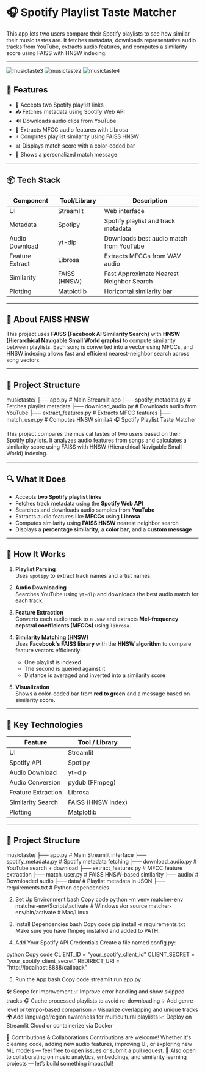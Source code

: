 # 🎧 Spotify Playlist Taste Matcher

This app lets two users compare their Spotify playlists to see how similar their music tastes are. It fetches metadata, downloads representative audio tracks from YouTube, extracts audio features, and computes a similarity score using FAISS with HNSW indexing.

---
![musictaste3](https://github.com/user-attachments/assets/0a317b94-d28c-45f0-b872-51a018c848c6)
![musictaste2](https://github.com/user-attachments/assets/a578da3c-d3c6-4132-9f20-e5a61412b8d2)
![musictaste4](https://github.com/user-attachments/assets/0240c1fe-baf6-46ae-a9c1-fb921c929308)


## 🚀 Features

- 🎵 Accepts two Spotify playlist links
- 📥 Fetches metadata using Spotify Web API
- 🔊 Downloads audio clips from YouTube
- 🎼 Extracts MFCC audio features with Librosa
- ⚡ Computes playlist similarity using FAISS HNSW
- 📊 Displays match score with a color-coded bar
- 💬 Shows a personalized match message

---

## 📦 Tech Stack

| Component        | Tool/Library         | Description                                 |
|------------------|----------------------|---------------------------------------------|
| UI               | Streamlit            | Web interface                               |
| Metadata         | Spotipy              | Spotify playlist and track metadata         |
| Audio Download   | yt-dlp               | Downloads best audio match from YouTube     |
| Feature Extract  | Librosa              | Extracts MFCCs from WAV audio               |
| Similarity       | FAISS (HNSW)         | Fast Approximate Nearest Neighbor Search    |
| Plotting         | Matplotlib           | Horizontal similarity bar                   |

---

## 🔬 About FAISS HNSW

This project uses **FAISS (Facebook AI Similarity Search)** with **HNSW (Hierarchical Navigable Small World graphs)** to compute similarity between playlists. Each song is converted into a vector using MFCCs, and HNSW indexing allows fast and efficient nearest-neighbor search across song vectors.

---

## 📁 Project Structure
musictaste/
├── app.py # Main Streamlit app
├── spotify_metadata.py # Fetches playlist metadata
├── download_audio.py # Downloads audio from YouTube
├── extract_features.py # Extracts MFCC features
├── match_user.py # Computes HNSW simila# 🎧 Spotify Playlist Taste Matcher

This project compares the musical tastes of two users based on their Spotify playlists. It analyzes audio features from songs and calculates a similarity score using FAISS with HNSW (Hierarchical Navigable Small World) indexing.

---

## 🔍 What It Does

- Accepts **two Spotify playlist links**
- Fetches track metadata using the **Spotify Web API**
- Searches and downloads audio samples from **YouTube**
- Extracts audio features like **MFCCs** using **Librosa**
- Computes similarity using **FAISS HNSW** nearest neighbor search
- Displays a **percentage similarity**, a **color bar**, and a **custom message**

---

## 🧠 How It Works

1. **Playlist Parsing**  
   Uses `spotipy` to extract track names and artist names.

2. **Audio Downloading**  
   Searches YouTube using `yt-dlp` and downloads the best audio match for each track.

3. **Feature Extraction**  
   Converts each audio track to a `.wav` and extracts **Mel-frequency cepstral coefficients (MFCCs)** using `librosa`.

4. **Similarity Matching (HNSW)**  
   Uses **Facebook's FAISS library** with the **HNSW algorithm** to compare feature vectors efficiently:
   - One playlist is indexed
   - The second is queried against it
   - Distance is averaged and inverted into a similarity score

5. **Visualization**  
   Shows a color-coded bar from **red to green** and a message based on similarity score.

---

## 🧪 Key Technologies

| Feature           | Tool / Library      |
|-------------------|---------------------|
| UI                | Streamlit           |
| Spotify API       | Spotipy             |
| Audio Download    | yt-dlp              |
| Audio Conversion  | pydub (FFmpeg)      |
| Feature Extraction| Librosa             |
| Similarity Search | FAISS (HNSW Index)  |
| Plotting          | Matplotlib          |

---

## 📁 Project Structure

musictaste/
├── app.py # Main Streamlit interface
├── spotify_metadata.py # Spotify metadata fetching
├── download_audio.py # YouTube search + download
├── extract_features.py # MFCC feature extraction
├── match_user.py # FAISS HNSW-based similarity
├── audio/ # Downloaded audio
├── data/ # Playlist metadata in JSON
├── requirements.txt # Python dependencies


2. Set Up Environment
bash
Copy code
python -m venv matcher-env
matcher-env\Scripts\activate  # Windows
#or
source matcher-env/bin/activate  # Mac/Linux



3. Install Dependencies
bash
Copy code
pip install -r requirements.txt
Make sure you have ffmpeg installed and added to PATH.


4. Add Your Spotify API Credentials
Create a file named config.py:

python
Copy code
CLIENT_ID = "your_spotify_client_id"
CLIENT_SECRET = "your_spotify_client_secret"
REDIRECT_URI = "http://localhost:8888/callback"

5. Run the App
bash
Copy code
streamlit run app.py




🛠️ Scope for Improvement
✅ Improve error handling and show skipped tracks
🎧 Cache processed playlists to avoid re-downloading
💡 Add genre-level or tempo-based comparison
🎶 Visualize overlapping and unique tracks
🌍 Add language/region awareness for multicultural playlists
📈 Deploy on Streamlit Cloud or containerize via Docker



🤝 Contributions & Collaborations
Contributions are welcome! Whether it's cleaning code, adding new audio features, improving UI, or exploring new ML models — feel free to open issues or submit a pull request.
💬 Also open to collaborating on music analytics, embeddings, and similarity learning projects — let’s build something impactful!
